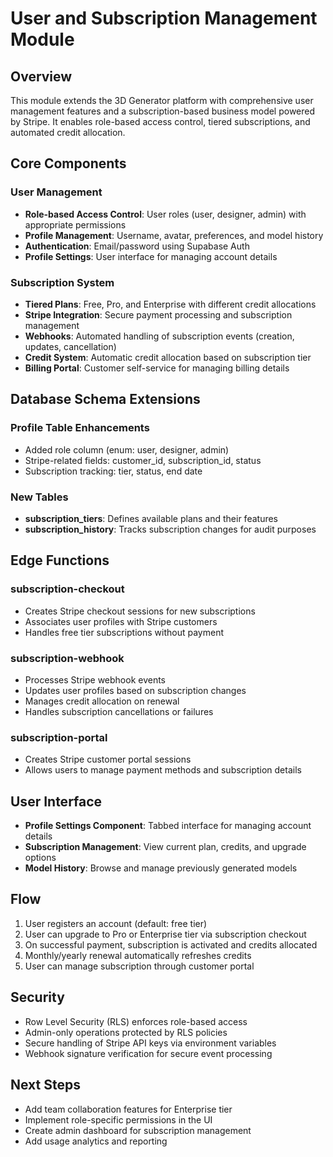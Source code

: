 # User and Subscription Management Module

## Overview
This module extends the 3D Generator platform with comprehensive user management features and a subscription-based business model powered by Stripe. It enables role-based access control, tiered subscriptions, and automated credit allocation.

## Core Components

### User Management
- **Role-based Access Control**: User roles (user, designer, admin) with appropriate permissions
- **Profile Management**: Username, avatar, preferences, and model history
- **Authentication**: Email/password using Supabase Auth
- **Profile Settings**: User interface for managing account details

### Subscription System
- **Tiered Plans**: Free, Pro, and Enterprise with different credit allocations
- **Stripe Integration**: Secure payment processing and subscription management
- **Webhooks**: Automated handling of subscription events (creation, updates, cancellation)
- **Credit System**: Automatic credit allocation based on subscription tier
- **Billing Portal**: Customer self-service for managing billing details

## Database Schema Extensions

### Profile Table Enhancements
- Added role column (enum: user, designer, admin)
- Stripe-related fields: customer_id, subscription_id, status
- Subscription tracking: tier, status, end date

### New Tables
- **subscription_tiers**: Defines available plans and their features
- **subscription_history**: Tracks subscription changes for audit purposes

## Edge Functions

### subscription-checkout
- Creates Stripe checkout sessions for new subscriptions
- Associates user profiles with Stripe customers
- Handles free tier subscriptions without payment

### subscription-webhook
- Processes Stripe webhook events
- Updates user profiles based on subscription changes
- Manages credit allocation on renewal
- Handles subscription cancellations or failures

### subscription-portal
- Creates Stripe customer portal sessions
- Allows users to manage payment methods and subscription details

## User Interface
- **Profile Settings Component**: Tabbed interface for managing account details
- **Subscription Management**: View current plan, credits, and upgrade options
- **Model History**: Browse and manage previously generated models

## Flow
1. User registers an account (default: free tier)
2. User can upgrade to Pro or Enterprise tier via subscription checkout
3. On successful payment, subscription is activated and credits allocated
4. Monthly/yearly renewal automatically refreshes credits
5. User can manage subscription through customer portal

## Security
- Row Level Security (RLS) enforces role-based access
- Admin-only operations protected by RLS policies
- Secure handling of Stripe API keys via environment variables
- Webhook signature verification for secure event processing

## Next Steps
- Add team collaboration features for Enterprise tier
- Implement role-specific permissions in the UI
- Create admin dashboard for subscription management
- Add usage analytics and reporting